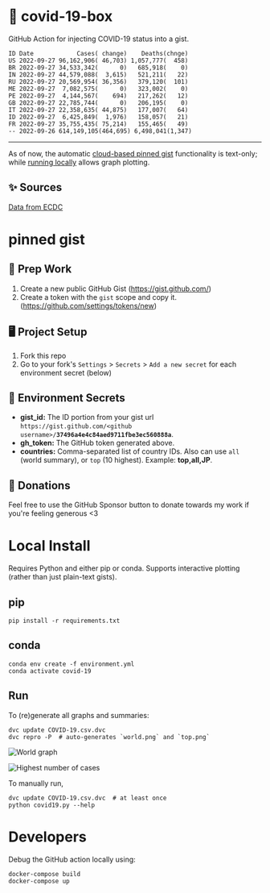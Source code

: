 # 🏥 covid-19-box

GitHub Action for injecting COVID-19 status into a gist.

```
ID Date            Cases( change)    Deaths(chnge)
US 2022-09-27 96,162,906( 46,703) 1,057,777(  458)
BR 2022-09-27 34,533,342(      0)   685,918(    0)
IN 2022-09-27 44,579,088(  3,615)   521,211(   22)
RU 2022-09-27 20,569,954( 36,356)   379,120(  101)
ME 2022-09-27  7,082,575(      0)   323,002(    0)
PE 2022-09-27  4,144,567(    694)   217,262(   12)
GB 2022-09-27 22,785,744(      0)   206,195(    0)
IT 2022-09-27 22,358,635( 44,875)   177,007(   64)
ID 2022-09-27  6,425,849(  1,976)   158,057(   21)
FR 2022-09-27 35,755,435( 75,214)   155,465(   49)
-- 2022-09-26 614,149,105(464,695) 6,498,041(1,347)
```

---

As of now, the automatic [cloud-based pinned gist](#pinned-gist) functionality is text-only;
while [running locally](#local-install) allows graph plotting.

## ✨ Sources

[Data from ECDC](https://www.ecdc.europa.eu/en/publications-data/download-todays-data-geographic-distribution-covid-19-cases-worldwide)

# pinned gist

## 🎒 Prep Work
1. Create a new public GitHub Gist (https://gist.github.com/)
1. Create a token with the `gist` scope and copy it. (https://github.com/settings/tokens/new)

## 🖥 Project Setup
1. Fork this repo
1. Go to your fork's `Settings` > `Secrets` > `Add a new secret` for each environment secret (below)

## 🤫 Environment Secrets
- **gist_id:** The ID portion from your gist url `https://gist.github.com/<github username>/`**`37496a4e4c84aed9711fbe3ec560888a`**.
- **gh_token:** The GitHub token generated above.
- **countries:** Comma-separated list of country IDs. Also can use `all` (world summary), or `top` (10 highest). Example: **top,all,JP**.

## 💸 Donations

Feel free to use the GitHub Sponsor button to donate towards my work if you're feeling generous <3

# Local Install

Requires Python and either pip or conda. Supports interactive plotting (rather than just plain-text gists).

## pip

```
pip install -r requirements.txt
```

## conda

```
conda env create -f environment.yml
conda activate covid-19
```

## Run

To (re)generate all graphs and summaries:

```
dvc update COVID-19.csv.dvc
dvc repro -P  # auto-generates `world.png` and `top.png`
```

![World graph](world.png)

![Highest number of cases](top.png)

To manually run,

```
dvc update COVID-19.csv.dvc  # at least once
python covid19.py --help
```

# Developers

Debug the GitHub action locally using:

```
docker-compose build
docker-compose up
```
